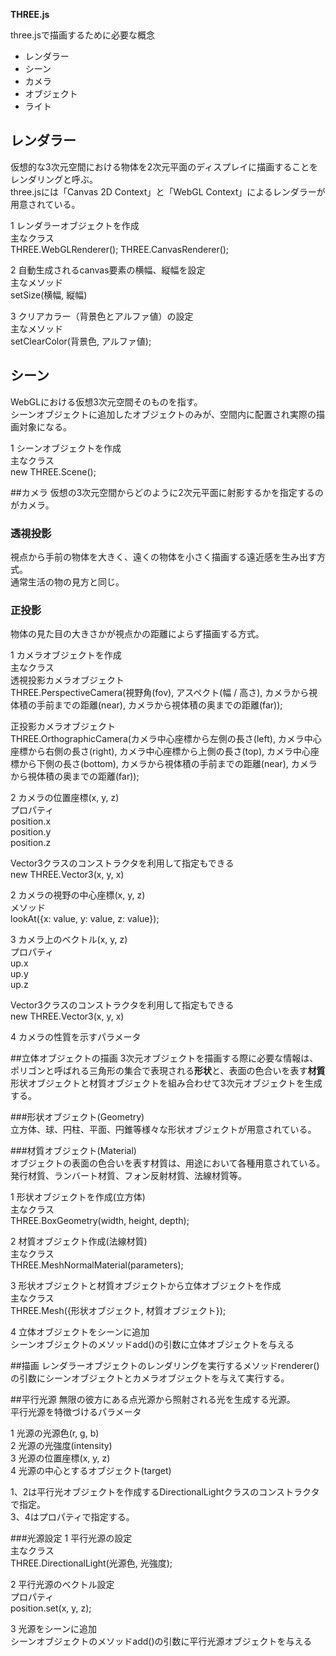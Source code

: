 **THREE.js**

three.jsで描画するために必要な概念

* レンダラー
* シーン
* カメラ
* オブジェクト
* ライト



## レンダラー
仮想的な3次元空間における物体を2次元平面のディスプレイに描画することをレンダリングと呼ぶ。  
three.jsには「Canvas 2D Context」と「WebGL Context」によるレンダラーが用意されている。

1 レンダラーオブジェクトを作成  
主なクラス  
THREE.WebGLRenderer();
THREE.CanvasRenderer();

2 自動生成されるcanvas要素の横幅、縦幅を設定  
主なメソッド  
setSize(横幅, 縦幅)

3 クリアカラー（背景色とアルファ値）の設定  
主なメソッド  
setClearColor(背景色, アルファ値);



## シーン
WebGLにおける仮想3次元空間そのものを指す。  
シーンオブジェクトに追加したオブジェクトのみが、空間内に配置され実際の描画対象になる。

1 シーンオブジェクトを作成  
主なクラス  
new THREE.Scene();



##カメラ
仮想の3次元空間からどのように2次元平面に射影するかを指定するのがカメラ。

### 透視投影
視点から手前の物体を大きく、遠くの物体を小さく描画する遠近感を生み出す方式。  
通常生活の物の見方と同じ。

### 正投影
物体の見た目の大きさかが視点かの距離によらず描画する方式。

1 カメラオブジェクトを作成  
主なクラス  
透視投影カメラオブジェクト  
THREE.PerspectiveCamera(視野角(fov), アスペクト(幅 / 高さ), カメラから視体積の手前までの距離(near), カメラから視体積の奥までの距離(far));

正投影カメラオブジェクト  
THREE.OrthographicCamera(カメラ中心座標から左側の長さ(left), カメラ中心座標から右側の長さ(right), カメラ中心座標から上側の長さ(top), カメラ中心座標から下側の長さ(bottom), カメラから視体積の手前までの距離(near), カメラから視体積の奥までの距離(far));

2 カメラの位置座標(x, y, z)  
プロパティ  
position.x  
position.y  
position.z  

Vector3クラスのコンストラクタを利用して指定もできる  
new THREE.Vector3(x, y, x)  

2 カメラの視野の中心座標(x, y, z)  
メソッド  
lookAt({x: value, y: value, z: value});

3 カメラ上のベクトル(x, y, z)  
プロパティ  
up.x  
up.y  
up.z  

Vector3クラスのコンストラクタを利用して指定もできる  
new THREE.Vector3(x, y, x)  

4 カメラの性質を示すパラメータ  



##立体オブジェクトの描画
3次元オブジェクトを描画する際に必要な情報は、ポリゴンと呼ばれる三角形の集合で表現される**形状**と、表面の色合いを表す**材質**
形状オブジェクトと材質オブジェクトを組み合わせて3次元オブジェクトを生成する。

###形状オブジェクト(Geometry)  
立方体、球、円柱、平面、円錐等様々な形状オブジェクトが用意されている。  

###材質オブジェクト(Material)  
オブジェクトの表面の色合いを表す材質は、用途において各種用意されている。  
発行材質、ランバート材質、フォン反射材質、法線材質等。  

1 形状オブジェクトを作成(立方体)  
主なクラス  
THREE.BoxGeometry(width, height, depth);  

2 材質オブジェクト作成(法線材質)  
主なクラス  
THREE.MeshNormalMaterial(parameters);  

3 形状オブジェクトと材質オブジェクトから立体オブジェクトを作成  
主なクラス  
THREE.Mesh({形状オブジェクト, 材質オブジェクト});  

4 立体オブジェクトをシーンに追加  
シーンオブジェクトのメソッドadd()の引数に立体オブジェクトを与える



##描画
レンダラーオブジェクトのレンダリングを実行するメソッドrenderer()の引数にシーンオブジェクトとカメラオブジェクトを与えて実行する。


##平行光源
無限の彼方にある点光源から照射される光を生成する光源。  
平行光源を特徴づけるパラメータ  

1 光源の光源色(r, g, b)  
2 光源の光強度(intensity)  
3 光源の位置座標(x, y, z)  
4 光源の中心とするオブジェクト(target)  

1、2は平行光オブジェクトを作成するDirectionalLightクラスのコンストラクタで指定。    
3、4はプロパティで指定する。  

###光源設定
1 平行光源の設定  
主なクラス  
THREE.DirectionalLight(光源色, 光強度);

2 平行光源のベクトル設定  
プロパティ  
position.set(x, y, z);

3 光源をシーンに追加  
シーンオブジェクトのメソッドadd()の引数に平行光源オブジェクトを与える




